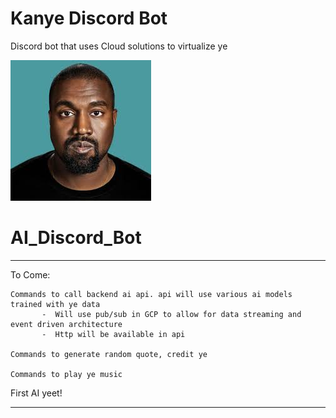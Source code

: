 # Kanye Discord Bot
Discord bot that uses Cloud solutions to virtualize ye

![alt text](https://github.com/apuett/discord-bot-ye/blob/dev/assets/ye.jpg)


# AI_Discord_Bot
----------------------------------------------------------------------------------------------------------------------------------

To Come:
    
    Commands to call backend ai api. api will use various ai models trained with ye data
           -  Will use pub/sub in GCP to allow for data streaming and event driven architecture
           -  Http will be available in api
       
    Commands to generate random quote, credit ye
    
    Commands to play ye music


First AI yeet!


----------------------------------------------------------------------------------------------------------------------------------
